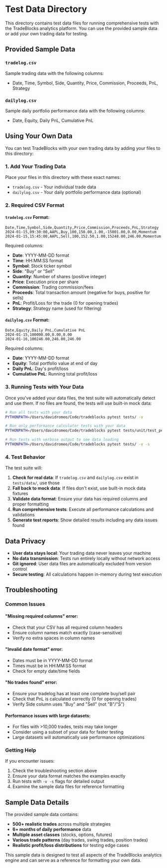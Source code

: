 # Test Data Directory

This directory contains test data files for running comprehensive tests with the TradeBlocks analytics platform. You can use the provided sample data or add your own trading data for testing.

## Provided Sample Data

### `tradelog.csv`
Sample trading data with the following columns:
- Date, Time, Symbol, Side, Quantity, Price, Commission, Proceeds, PnL, Strategy

### `dailylog.csv`
Sample daily portfolio performance data with the following columns:
- Date, Equity, Daily PnL, Cumulative PnL

## Using Your Own Data

You can test TradeBlocks with your own trading data by adding your files to this directory:

### 1. Add Your Trading Data
Place your files in this directory with these exact names:
- `tradelog.csv` - Your individual trade data
- `dailylog.csv` - Your daily portfolio performance data (optional)

### 2. Required CSV Format

#### `tradelog.csv` Format:
```csv
Date,Time,Symbol,Side,Quantity,Price,Commission,Proceeds,PnL,Strategy
2024-01-15,09:30:00,AAPL,Buy,100,150.00,1.00,-15001.00,0.00,Momentum
2024-01-15,15:45:00,AAPL,Sell,100,152.50,1.00,15248.00,246.00,Momentum
```

Required columns:
- **Date**: YYYY-MM-DD format
- **Time**: HH:MM:SS format
- **Symbol**: Stock ticker symbol
- **Side**: "Buy" or "Sell"
- **Quantity**: Number of shares (positive integer)
- **Price**: Execution price per share
- **Commission**: Trading commission/fees
- **Proceeds**: Total transaction amount (negative for buys, positive for sells)
- **PnL**: Profit/Loss for the trade (0 for opening trades)
- **Strategy**: Strategy name (used for filtering)

#### `dailylog.csv` Format:
```csv
Date,Equity,Daily PnL,Cumulative PnL
2024-01-15,100000.00,0.00,0.00
2024-01-16,100246.00,246.00,246.00
```

Required columns:
- **Date**: YYYY-MM-DD format
- **Equity**: Total portfolio value at end of day
- **Daily PnL**: Day's profit/loss
- **Cumulative PnL**: Running total profit/loss

### 3. Running Tests with Your Data

Once you've added your data files, the test suite will automatically detect and use them. If no files are found, the tests will use built-in mock data:

```bash
# Run all tests with your data
PYTHONPATH=/Users/davidromeo/Code/tradeblocks pytest tests/ -v

# Run only performance calculator tests with your data
PYTHONPATH=/Users/davidromeo/Code/tradeblocks pytest tests/unit/test_performance_calculator.py -v

# Run tests with verbose output to see data loading
PYTHONPATH=/Users/davidromeo/Code/tradeblocks pytest tests/ -v -s
```

### 4. Test Behavior

The test suite will:
1. **Check for real data**: If `tradelog.csv` and `dailylog.csv` exist in `tests/data/`, use those
2. **Fall back to mock data**: If files don't exist, use built-in mock data fixtures
3. **Validate data format**: Ensure your data has required columns and proper formatting
4. **Run comprehensive tests**: Execute all performance calculations and validations
5. **Generate test reports**: Show detailed results including any data issues found

## Data Privacy

- **User data stays local**: Your trading data never leaves your machine
- **No data transmission**: Tests run entirely locally without network access
- **Git ignored**: User data files are automatically excluded from version control
- **Secure testing**: All calculations happen in-memory during test execution

## Troubleshooting

### Common Issues

#### "Missing required columns" error:
- Check that your CSV has all required column headers
- Ensure column names match exactly (case-sensitive)
- Verify no extra spaces in column names

#### "Invalid date format" error:
- Dates must be in YYYY-MM-DD format
- Times must be in HH:MM:SS format
- Check for empty date/time fields

#### "No trades found" error:
- Ensure your tradelog has at least one complete buy/sell pair
- Check that PnL is calculated correctly (0 for opening trades)
- Verify Side column uses "Buy" and "Sell" (not "B"/"S")

#### Performance issues with large datasets:
- For files with >10,000 trades, tests may take longer
- Consider using a subset of your data for faster testing
- Large datasets will automatically use performance optimizations

### Getting Help

If you encounter issues:
1. Check the troubleshooting section above
2. Ensure your data format matches the examples exactly
3. Run tests with `-v -s` flags for detailed output
4. Examine the sample data files for reference formatting

## Sample Data Details

The provided sample data contains:
- **500+ realistic trades** across multiple strategies
- **6+ months of daily performance** data
- **Multiple asset classes** (stocks, options, futures)
- **Various trade patterns** (day trades, swing trades, position trades)
- **Realistic profit/loss distributions** for testing edge cases

This sample data is designed to test all aspects of the TradeBlocks analytics engine and can serve as a reference for formatting your own data.

